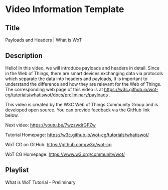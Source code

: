 # Video Information Template

## Title

Payloads and Headers | What is WoT

## Description

Hello! In this video, we will introduce payloads and headers in detail.
Since in the Web of Things, there are smart devices exchanging data via protocols which separate the data into headers and payloads, It is important to understand the difference and how they are relevant for the Web of Things.
The corresponding web page of this video is at https://w3c.github.io/wot-cg/tutorials/whatiswot/docs/preliminary/payloads .

This video is created by the W3C Web of Things Community Group and is developed open source. You can provide feedback via the GitHub link below.

Next video: https://youtu.be/7wzzwdrGFZw

Tutorial Homepage: https://w3c.github.io/wot-cg/tutorials/whatiswot/

WoT CG on GitHub: https://github.com/w3c/wot-cg

WoT CG Homepage: https://www.w3.org/community/wot/

## Playlist

What is WoT Tutorial - Preliminary